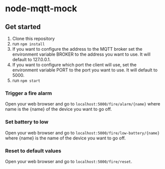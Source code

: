 # node-mqtt-mock

## Get started
1. Clone this repository
2. run `npm install`
3. If you want to configure the address to the MQTT broker set the environment variable BROKER to the address you want to use. It will default to 127.0.0.1.
4. If you want to configure which port the client will use, set the environment variable PORT to the port you want to use. It will default to 5000.
5. run `npm start`


### Trigger a fire alarm
Open your web browser and go to `localhost:5000/fire/alarm/{name}` where name is the {name} of the device you want to go off.

### Set battery to low
Open your web browser and go to `localhost:5000/fire/low-battery/{name}` where {name} is the name of the device you want to go off.

### Reset to default values
Open your web browser and go to `localhost:5000/fire/reset`.
